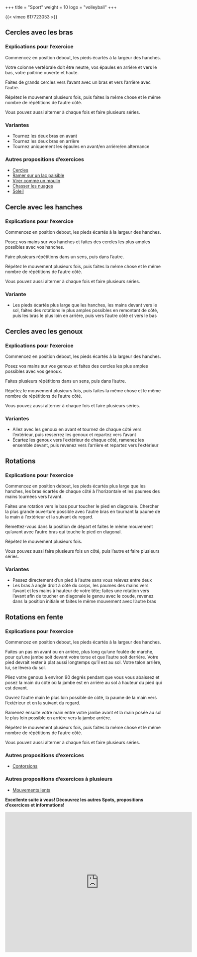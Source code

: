 +++
title = "Sport"
weight = 10
logo = "volleyball"
+++

{{< vimeo 617723053 >}}

## Cercles avec les bras

### Explications pour l’exercice

Commencez en position debout, les pieds écartés à la largeur des hanches.

Votre colonne vertébrale doit être neutre, vos épaules en arrière et vers le bas, votre poitrine ouverte et haute.

Faites de grands cercles vers l’avant avec un bras et vers l’arrière avec l’autre.

Répétez le mouvement plusieurs fois, puis faites la même chose et le même nombre de répétitions de l’autre côté.

Vous pouvez aussi alterner à chaque fois et faire plusieurs séries.

### Variantes

- Tournez les deux bras en avant
- Tournez les deux bras en arrière
- Tournez uniquement les épaules en avant/en arrière/en alternance

### Autres propositions d’exercices

- [Cercles](https://www.mobilesport.ch/aktuell/echauffement-epaules-cercles-sans-et-avec-r%C3%A9sistance/)
- [Ramer sur un lac paisible](https://www.mobilesport.ch/aktuell/qi-gong-ramer-sur-un-lac-paisible/)
- [Virer comme un moulin](https://www.mobilesport.ch/aktuell/qi-gong-virer-comme-un-moulin/)
- [Chasser les nuages](https://www.mobilesport.ch/aktuell/qi-gong-chasser-les-nuages/)
- [Soleil](https://www.schulebewegt.ch/fr/aufgaben/Soleil)

## Cercle avec les hanches

### Explications pour l’exercice

Commencez en position debout, les pieds écartés à la largeur des hanches. 

Posez vos mains sur vos hanches et faites des cercles les plus amples possibles avec vos hanches.

Faire plusieurs répétitions dans un sens, puis dans l’autre.

Répétez le mouvement plusieurs fois, puis faites la même chose et le même nombre de répétitions de l’autre côté.

Vous pouvez aussi alterner à chaque fois et faire plusieurs séries.

### Variante

- Les pieds écartés plus large que les hanches, les mains devant vers le sol, faites des rotations le plus amples possibles en remontant de côté, puis les bras le plus loin en arrière, puis vers l’autre côté et vers le bas

## Cercles avec les genoux

### Explications pour l’exercice

Commencez en position debout, les pieds écartés à la largeur des hanches. 

Posez vos mains sur vos genoux et faites des cercles les plus amples possibles avec vos genoux.

Faites plusieurs répétitions dans un sens, puis dans l’autre.

Répétez le mouvement plusieurs fois, puis faites la même chose et le même nombre de répétitions de l’autre côté.

Vous pouvez aussi alterner à chaque fois et faire plusieurs séries.

### Variantes

- Allez avec les genoux en avant et tournez de chaque côté vers l’extérieur, puis resserrez les genoux et repartez vers l’avant
- Écartez les genoux vers l’extérieur de chaque côté, ramenez les ensemble devant, puis revenez vers l’arrière et repartez vers l’extérieur

## Rotations

### Explications pour l’exercice

Commencez en position debout, les pieds écartés plus large que les hanches, les bras écartés de chaque côté à l’horizontale et les paumes des mains tournées vers l’avant.

Faites une rotation vers le bas pour toucher le pied en diagonale.
Chercher la plus grande ouverture possible avec l’autre bras en tournant la paume de la main à l’extérieur et la suivant du regard.

Remettez-vous dans la position de départ et faites le même mouvement qu’avant avec l’autre bras qui touche le pied en diagonal.

Répétez le mouvement plusieurs fois.

Vous pouvez aussi faire plusieurs fois un côté, puis l’autre et faire plusieurs séries.

### Variantes

- Passez directement d’un pied à l’autre sans vous relevez entre deux
- Les bras à angle droit à côté du corps, les paumes des mains vers l’avant et les mains à hauteur de votre tête; faites une rotation vers l’avant afin de toucher en diagonale le genou avec le coude, revenez dans la position initiale et faites le même mouvement avec l’autre bras

## Rotations en fente

### Explications pour l’exercice

Commencez en position debout, les pieds écartés à la largeur des hanches.

Faites un pas en avant ou en arrière, plus long qu’une foulée de marche, pour qu’une jambe soit devant votre torse et que l’autre soit derrière. Votre pied devrait rester à plat aussi longtemps qu’il est au sol. Votre talon arrière, lui, se lèvera du sol.

Pliez votre genoux à environ 90 degrés pendant que vous vous abaissez et posez la main du côté où la jambe est en arrière au sol à hauteur du pied qui est devant.

Ouvrez l’autre main le plus loin possible de côté, la paume de la main vers l’extérieur et en la suivant du regard.

Ramenez ensuite votre main entre votre jambe avant et la main posée au sol le plus loin possible en arrière vers la jambe arrière.

Répétez le mouvement plusieurs fois, puis faites la même chose et le même nombre de répétitions de l’autre côté.

Vous pouvez aussi alterner à chaque fois et faire plusieurs séries.

### Autres propositions d’exercices

- [Contorsions](https://www.schulebewegt.ch/fr/aufgaben/contorsions)

### Autres propositions d’exercices à plusieurs

- [Mouvements lents](https://www.schulebewegt.ch/fr/aufgaben/Mouvements-lents)

**Excellente suite à vous! Découvrez les autres Spots, propositions d’exercices et informations!**

<iframe src="https://www.google.com/maps/embed?pb=!1m18!1m12!1m3!1d242.1150467674015!2d7.233249581513693!3d47.1319079766361!2m3!1f0!2f39.31457594222529!3f0!3m2!1i1024!2i768!4f35!3m3!1m2!1s0x478e195827c27f95%3A0xf102bb63377818f6!2sStrandboden!5e1!3m2!1sfr!2sch!4v1675759873846!5m2!1sfr!2sch" width="600" height="450" style="border:0;" allowfullscreen="" loading="lazy" referrerpolicy="no-referrer-when-downgrade"></iframe>
